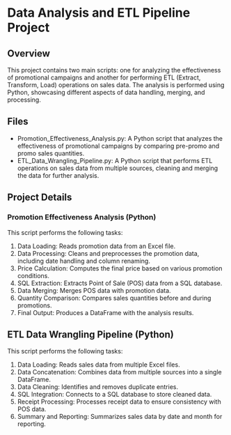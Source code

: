 # Data Analysis and ETL Pipeline Project
## Overview
This project contains two main scripts: one for analyzing the effectiveness of promotional campaigns and another for performing ETL (Extract, Transform, Load) operations on sales data. The analysis is performed using Python, showcasing different aspects of data handling, merging, and processing.

## Files
* Promotion_Effectiveness_Analysis.py: A Python script that analyzes the effectiveness of promotional campaigns by comparing pre-promo and promo sales quantities.
* ETL_Data_Wrangling_Pipeline.py: A Python script that performs ETL operations on sales data from multiple sources, cleaning and merging the data for further analysis.

## Project Details
### Promotion Effectiveness Analysis (Python)
This script performs the following tasks:

1. Data Loading: Reads promotion data from an Excel file.
2. Data Processing: Cleans and preprocesses the promotion data, including date handling and column renaming.
3. Price Calculation: Computes the final price based on various promotion conditions.
4. SQL Extraction: Extracts Point of Sale (POS) data from a SQL database.
5. Data Merging: Merges POS data with promotion data.
6. Quantity Comparison: Compares sales quantities before and during promotions.
7. Final Output: Produces a DataFrame with the analysis results.

## ETL Data Wrangling Pipeline (Python)
This script performs the following tasks:

1. Data Loading: Reads sales data from multiple Excel files.
2. Data Concatenation: Combines data from multiple sources into a single DataFrame.
3. Data Cleaning: Identifies and removes duplicate entries.
4. SQL Integration: Connects to a SQL database to store cleaned data.
5. Receipt Processing: Processes receipt data to ensure consistency with POS data.
6. Summary and Reporting: Summarizes sales data by date and month for reporting.
